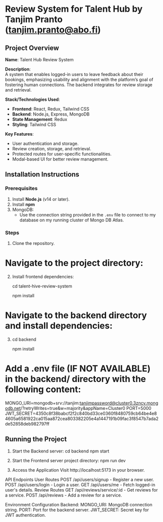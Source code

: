 # Review System for Talent Hub by Tanjim Pranto (tanjim.pranto@abo.fi)

## Project Overview

**Name**: Talent Hub Review System

**Description**:  
A system that enables logged-in users to leave feedback about their bookings, emphasizing usability and alignment with the platform’s goal of fostering human connections. The backend integrates for review storage and retrieval.

**Stack/Technologies Used**:

- **Frontend**: React, Redux, Tailwind CSS
- **Backend**: Node.js, Express, MongoDB
- **State Management**: Redux
- **Styling**: Tailwind CSS

**Key Features**:

- User authentication and storage.
- Review creation, storage, and retrieval.
- Protected routes for user-specific functionalities.
- Modal-based UI for better review management.

## Installation Instructions

### Prerequisites

1. Install **Node.js** (v14 or later).
2. Install **npm**
3. MongoDB:
   - Use the connection string provided in the `.env` file to connect to my database on my running cluster of Mongo DB Atlas.

### Steps

1. Clone the repository.

# Navigate to the project directory:

2. Install frontend dependencies:

   cd talent-hive-review-system

   npm install

# Navigate to the backend directory and install dependencies:

3. cd backend

   npm install

# Add a .env file (IF NOT AVAILABLE) in the backend/ directory with the following content:

MONGO_URI=mongodb+srv://tanjim:tanjimpassword@cluster0.3zncv.mongodb.net/?retryWrites=true&w=majority&appName=Cluster0
PORT=5000
JWT_SECRET=4350c8f38babcf2f2c840bd33ce0360f8480759cb64be4e84605a6581922ca015aa872cea803382205e4a1447191b09fac3f8547b7ada2de52858deb982797ff

## Running the Project

1. Start the Backend server:
   cd backend
   npm start

2. Start the Frontend server project directory:
   npm run dev

3. Access the Application
   Visit http://localhost:5173 in your browser.

API Endpoints
User Routes
POST /api/users/signup - Register a new user.
POST /api/users/login - Login a user.
GET /api/users/me - Fetch logged-in user's details.
Review Routes
GET /api/reviews/service/:id - Get reviews for a service.
POST /api/reviews - Add a review for a service.

Environment Configuration
Backend:
MONGO_URI: MongoDB connection string.
PORT: Port for the backend server.
JWT_SECRET: Secret key for JWT authentication.

